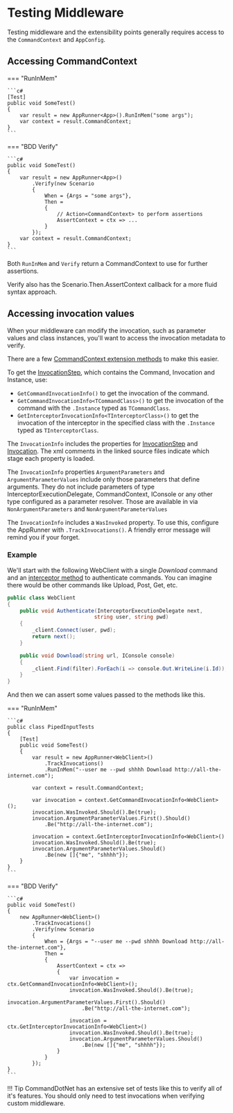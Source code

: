 # Testing Middleware

Testing middleware and the extensibility points generally requires access to the `CommandContext` and `AppConfig`.

## Accessing CommandContext

=== "RunInMem"

    ```c#
    [Test]
    public void SomeTest()
    {
        var result = new AppRunner<App>().RunInMem("some args");
        var context = result.CommandContext;
    }
    ```

=== "BDD Verify"

    ```c#
    public void SomeTest()
    {
        var result = new AppRunner<App>()
            .Verify(new Scenario
            {
                When = {Args = "some args"},
                Then =
                {
                    // Action<CommandContext> to perform assertions
                    AssertContext = ctx => ...
                }
            });
        var context = result.CommandContext;
    }
    ```

Both `RunInMem` and `Verify` return a CommandContext to use for further assertions.

Verify also has the Scenario.Then.AssertContext callback for a more fluid syntax approach.

## Accessing invocation values

When your middleware can modify the invocation, such as parameter values and class instances, you'll want to access the invocation metadata to verify. 

There are a few [CommandContext extension methods](https://github.com/bilal-fazlani/commanddotnet/blob/master/CommandDotNet.TestTools/CommandContextTestExtensions.cs) to make this easier.

To get the [InvocationStep](https://github.com/bilal-fazlani/commanddotnet/blob/master/CommandDotNet/Execution/InvocationStep.cs), which contains the Command, Invocation and Instance, use:

* `GetCommandInvocationInfo()` to get the invocation of the command.
* `GetCommandInvocationInfo<TCommandClass>()` to get the invocation of the command with the `.Instance` typed as `TCommandClass`.
* `GetInterceptorInvocationInfo<TInterceptorClass>()` to get the invocation of the interceptor in the specified class with the `.Instance` typed as `TInterceptorClass`.

The `InvocationInfo` includes the properties for [InvocationStep](https://github.com/bilal-fazlani/commanddotnet/blob/master/CommandDotNet/Execution/InvocationStep.cs) and [Invocation](https://github.com/bilal-fazlani/commanddotnet/blob/master/CommandDotNet/Execution/IInvocation.cs). The xml comments in the linked source files indicate which stage each property is loaded.


The `InvocationInfo` properties `ArgumentParameters` and `ArgumentParameterValues` include only those parameters that define arguments. They do not include parameters of type InterceptorExecutionDelegate, CommandContext, IConsole or  any other type configured as a parameter resolver. Those are available in via `NonArgumentParameters` and `NonArgumentParameterValues`

The `InvocationInfo` includes a `WasInvoked` property. To use this, configure the AppRunner with `.TrackInvocations()`.  A friendly error message will remind you if your forget.

### Example

We'll start with the following WebClient with a single *Download* command and an [interceptor method](../../Extensibility/interceptors.md) to authenticate commands.  You can imagine there would be other commands like Upload, Post, Get, etc.

```c#
public class WebClient
{
    public void Authenticate(InterceptorExecutionDelegate next, 
                            string user, string pwd)
    {
        _client.Connect(user, pwd);
        return next();
    }

    public void Download(string url, IConsole console)
    {
        _client.Find(filter).ForEach(i => console.Out.WriteLine(i.Id));
    }
}
```

And then we can assert some values passed to the methods like this.

=== "RunInMem"

    ```c#
    public class PipedInputTests
    {
        [Test]
        public void SomeTest()
        {
            var result = new AppRunner<WebClient>()
                .TrackInvocations()
                .RunInMem("--user me --pwd shhhh Download http://all-the-internet.com");

            var context = result.CommandContext;

            var invocation = context.GetCommandInvocationInfo<WebClient>();
            invocation.WasInvoked.Should().Be(true);
            invocation.ArgumentParameterValues.First().Should()
                .Be("http://all-the-internet.com");

            invocation = context.GetInterceptorInvocationInfo<WebClient>()
            invocation.WasInvoked.Should().Be(true);
            invocation.ArgumentParameterValues.Should()
                .Be(new []{"me", "shhhh"});
        }
    }
    ```

=== "BDD Verify"

    ```c#
    public void SomeTest()
    {
        new AppRunner<WebClient>()
            .TrackInvocations()
            .Verify(new Scenario
            {
                When = {Args = "--user me --pwd shhhh Download http://all-the-internet.com"},
                Then =
                {
                    AssertContext = ctx => 
                    {
                        var invocation = ctx.GetCommandInvocationInfo<WebClient>();
                        invocation.WasInvoked.Should().Be(true);
                        invocation.ArgumentParameterValues.First().Should()
                            .Be("http://all-the-internet.com");

                        invocation = ctx.GetInterceptorInvocationInfo<WebClient>()
                        invocation.WasInvoked.Should().Be(true);
                        invocation.ArgumentParameterValues.Should()
                            .Be(new []{"me", "shhhh"});
                    }
                }
            });
    }
    ```

!!! Tip
    CommandDotNet has an extensive set of tests like this to verify all of it's features.
    You should only need to test invocations when verifying custom middleware.